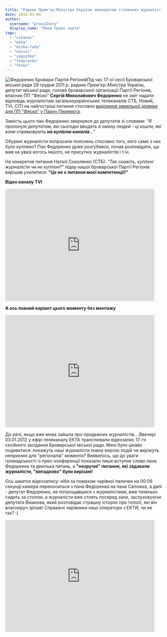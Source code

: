 ```yaml
---
title: "Радник Прем'єр-Міністра України звинуватив столичних журналістів у продажності"
date: 2012-01-04
author: 
  username: "pravoZnaty"
  display_name: "Маєш право знати"
tags: 
  - "vikanov"
  - "ekta"
  - "miska-rada"
  - "novini"
  - "sapozhko"
  - "fedorenko"
  - "fesko"
---
```


![](https://mpz.brovary.org/wp-content/uploads/2012/01/Федоренко-Бровари-Партія-Регіонів.jpg "Федоренко Бровари Партія Регіонів")Під час 17-ої сесії Броварської міської ради 29 грудня 2011 р. радник Прем'єр-Міністра України, депутат міської ради, голова броварської організації Партії Регіонів, власник ПП "Феско" **Сергій Миколайович Федоренко** не зміг надати відповідь журналістам загальноукраїнських телеканалів СТБ, Новий, TVI, CITI на найгостріші питання стосовно <!--more-->[виділення земельної ділянки для ПП "Феско" у Парку Перемога](https://mpz.brovary.org/novini/yak-brovarski-regionali-parkovu-zonu-zahopluvali/ "Як броварські регіонали паркову зону захоплювали").

Замість цього пан Федоренко звернувся до депутатів зі словами: _"Я пропоную депутатам, які сьогодні вводять в оману людей - ці кошти, які вони спрямовують **на купівлю каналів**..."_

Обурені журналісти попросили пояснень стосовно того, кого саме з них було куплено? Пан Федоренко дуже розгубився, почав розповідати, що мав на увазі когось іншого, не присутніх журналістів і т.ін.

На конкретне питання Наталі Соколенко (СТБ): _"Так скажіть, куплені журналісти чи не куплені?"_ лідер нашої броварської Партії Регіонів вирішив ухилитися: **"Це не є питання моєї компетенції!"**

**Відео каналу TVI**

<iframe width="480" height="360" src="http://www.youtube.com/embed/n_qJAP1iBuM" frameborder="0" allowfullscreen></iframe>

**А ось повний варіант цього моменту без монтажу**

<iframe width="480" height="360" src="http://www.youtube.com/embed/Oqb9YT-2PM0" frameborder="0" allowfullscreen></iframe>

До речі, якщо вже мова зайшла про продажних журналістів... Ввечері 03.01.2012 у ефірі телеканалу ЕКТА транслювали відеозапис 17-го сесійного засідання Броварської міської ради. Мені було цікаво подивитися: покажуть наші журналісти повну версію подій чи виріжуть неприємні для "регіоналів" моменти? Виявилось, що до уваги громадськості із прес-конференції показали лише вступне слово пана Федоренка та декілька питань, а **"незручні" питання, які задавали журналісти, "випадково" були вирізані**!

Ось шматок відеозапису: ніби за помахом чарівної палички на 00:06 секунді камера переноситься з пана Федоренка на пана Сапожка, а далі - депутат Федоренко, не попрощавшися з журналістами, вже тихенько сидить за столом, а журналісти вже стоять посеред зали, заслуховуючи депутата Віканова, який розповідає страшну історію про тополі, які він власноруч зрізав! Справжні чарівники наші оператори з ЕКТИ, чи не так? :)

<iframe width="480" height="360" src="http://www.youtube.com/embed/Dvm88nblkzc" frameborder="0" allowfullscreen></iframe>
